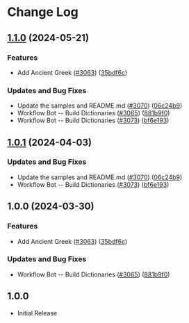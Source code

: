 # Change Log

## [1.1.0](https://github.com/arkid15r/cspell-dicts/compare/@cspell/dict-grc-v1.0.1...@cspell/dict-grc@1.1.0) (2024-05-21)


### Features

* Add Ancient Greek ([#3063](https://github.com/arkid15r/cspell-dicts/issues/3063)) ([35bdf6c](https://github.com/arkid15r/cspell-dicts/commit/35bdf6cf4a00330be6fc723e6a6b2d1e1107c3ee))


### Updates and Bug Fixes

* Update the samples and README.md ([#3070](https://github.com/arkid15r/cspell-dicts/issues/3070)) ([06c24b9](https://github.com/arkid15r/cspell-dicts/commit/06c24b96eabb6488b1db085e7eff63660599f79e))
* Workflow Bot -- Build Dictionaries ([#3065](https://github.com/arkid15r/cspell-dicts/issues/3065)) ([881b9f0](https://github.com/arkid15r/cspell-dicts/commit/881b9f08d0770e2bdf58a63924c0d748670bf43c))
* Workflow Bot -- Build Dictionaries ([#3073](https://github.com/arkid15r/cspell-dicts/issues/3073)) ([bf6e193](https://github.com/arkid15r/cspell-dicts/commit/bf6e1938d6889e2b03f01b5c4269d2bdb28174b7))

## [1.0.1](https://github.com/streetsidesoftware/cspell-dicts/compare/@cspell/dict-grc@1.0.0...@cspell/dict-grc@1.0.1) (2024-04-03)


### Updates and Bug Fixes

* Update the samples and README.md ([#3070](https://github.com/streetsidesoftware/cspell-dicts/issues/3070)) ([06c24b9](https://github.com/streetsidesoftware/cspell-dicts/commit/06c24b96eabb6488b1db085e7eff63660599f79e))
* Workflow Bot -- Build Dictionaries ([#3073](https://github.com/streetsidesoftware/cspell-dicts/issues/3073)) ([bf6e193](https://github.com/streetsidesoftware/cspell-dicts/commit/bf6e1938d6889e2b03f01b5c4269d2bdb28174b7))

## 1.0.0 (2024-03-30)


### Features

* Add Ancient Greek ([#3063](https://github.com/streetsidesoftware/cspell-dicts/issues/3063)) ([35bdf6c](https://github.com/streetsidesoftware/cspell-dicts/commit/35bdf6cf4a00330be6fc723e6a6b2d1e1107c3ee))


### Updates and Bug Fixes

* Workflow Bot -- Build Dictionaries ([#3065](https://github.com/streetsidesoftware/cspell-dicts/issues/3065)) ([881b9f0](https://github.com/streetsidesoftware/cspell-dicts/commit/881b9f08d0770e2bdf58a63924c0d748670bf43c))

## 1.0.0

- Initial Release
